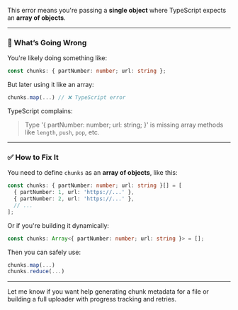 This error means you're passing a **single object** where TypeScript expects an **array of objects**.

---

### 🧠 What’s Going Wrong

You're likely doing something like:

```ts
const chunks: { partNumber: number; url: string };
```

But later using it like an array:

```ts
chunks.map(...) // ❌ TypeScript error
```

TypeScript complains:

> Type '{ partNumber: number; url: string; }' is missing array methods like `length`, `push`, `pop`, etc.

---

### ✅ How to Fix It

You need to define `chunks` as an **array of objects**, like this:

```ts
const chunks: { partNumber: number; url: string }[] = [
  { partNumber: 1, url: 'https://...' },
  { partNumber: 2, url: 'https://...' },
  // ...
];
```

Or if you're building it dynamically:

```ts
const chunks: Array<{ partNumber: number; url: string }> = [];
```

Then you can safely use:

```ts
chunks.map(...)
chunks.reduce(...)
```

---

Let me know if you want help generating chunk metadata for a file or building a full uploader with progress tracking and retries.
